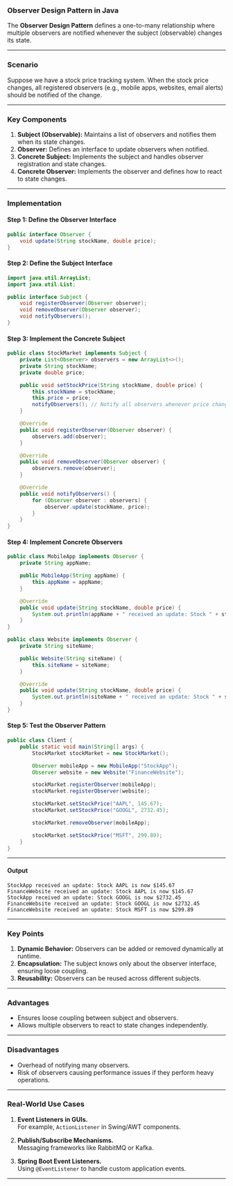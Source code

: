 ### **Observer Design Pattern in Java**

The **Observer Design Pattern** defines a one-to-many relationship where multiple observers are notified whenever the subject (observable) changes its state.

---

### **Scenario**
Suppose we have a stock price tracking system. When the stock price changes, all registered observers (e.g., mobile apps, websites, email alerts) should be notified of the change.

---

### **Key Components**
1. **Subject (Observable):** Maintains a list of observers and notifies them when its state changes.
2. **Observer:** Defines an interface to update observers when notified.
3. **Concrete Subject:** Implements the subject and handles observer registration and state changes.
4. **Concrete Observer:** Implements the observer and defines how to react to state changes.

---

### **Implementation**

#### **Step 1: Define the Observer Interface**
```java
public interface Observer {
    void update(String stockName, double price);
}
```

#### **Step 2: Define the Subject Interface**
```java
import java.util.ArrayList;
import java.util.List;

public interface Subject {
    void registerObserver(Observer observer);
    void removeObserver(Observer observer);
    void notifyObservers();
}
```

#### **Step 3: Implement the Concrete Subject**
```java
public class StockMarket implements Subject {
    private List<Observer> observers = new ArrayList<>();
    private String stockName;
    private double price;

    public void setStockPrice(String stockName, double price) {
        this.stockName = stockName;
        this.price = price;
        notifyObservers(); // Notify all observers whenever price changes
    }

    @Override
    public void registerObserver(Observer observer) {
        observers.add(observer);
    }

    @Override
    public void removeObserver(Observer observer) {
        observers.remove(observer);
    }

    @Override
    public void notifyObservers() {
        for (Observer observer : observers) {
            observer.update(stockName, price);
        }
    }
}
```

#### **Step 4: Implement Concrete Observers**
```java
public class MobileApp implements Observer {
    private String appName;

    public MobileApp(String appName) {
        this.appName = appName;
    }

    @Override
    public void update(String stockName, double price) {
        System.out.println(appName + " received an update: Stock " + stockName + " is now $" + price);
    }
}

public class Website implements Observer {
    private String siteName;

    public Website(String siteName) {
        this.siteName = siteName;
    }

    @Override
    public void update(String stockName, double price) {
        System.out.println(siteName + " received an update: Stock " + stockName + " is now $" + price);
    }
}
```

#### **Step 5: Test the Observer Pattern**
```java
public class Client {
    public static void main(String[] args) {
        StockMarket stockMarket = new StockMarket();

        Observer mobileApp = new MobileApp("StockApp");
        Observer website = new Website("FinanceWebsite");

        stockMarket.registerObserver(mobileApp);
        stockMarket.registerObserver(website);

        stockMarket.setStockPrice("AAPL", 145.67);
        stockMarket.setStockPrice("GOOGL", 2732.45);

        stockMarket.removeObserver(mobileApp);

        stockMarket.setStockPrice("MSFT", 299.89);
    }
}
```

---

#### **Output**
```
StockApp received an update: Stock AAPL is now $145.67
FinanceWebsite received an update: Stock AAPL is now $145.67
StockApp received an update: Stock GOOGL is now $2732.45
FinanceWebsite received an update: Stock GOOGL is now $2732.45
FinanceWebsite received an update: Stock MSFT is now $299.89
```

---

### **Key Points**
1. **Dynamic Behavior:** Observers can be added or removed dynamically at runtime.
2. **Encapsulation:** The subject knows only about the observer interface, ensuring loose coupling.
3. **Reusability:** Observers can be reused across different subjects.

---

### **Advantages**
- Ensures loose coupling between subject and observers.
- Allows multiple observers to react to state changes independently.

---

### **Disadvantages**
- Overhead of notifying many observers.
- Risk of observers causing performance issues if they perform heavy operations.

---

### **Real-World Use Cases**
1. **Event Listeners in GUIs.**  
   For example, `ActionListener` in Swing/AWT components.
   
2. **Publish/Subscribe Mechanisms.**  
   Messaging frameworks like RabbitMQ or Kafka.

3. **Spring Boot Event Listeners.**  
   Using `@EventListener` to handle custom application events.

---
